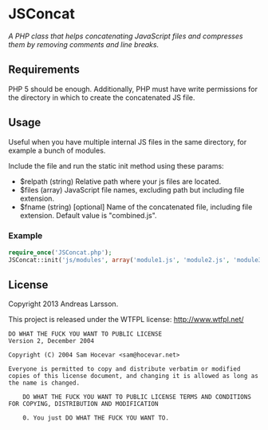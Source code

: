 JSConcat
========

*A PHP class that helps concatenating JavaScript files and compresses them by removing comments and line breaks.*

Requirements
------------
PHP 5 should be enough. Additionally, PHP must have write permissions for the directory in which to create the concatenated JS file.

Usage
-----
Useful when you have multiple internal JS files in the same directory, for example a bunch of modules.

Include the file and run the static init method using these params:

* $relpath (string) Relative path where your js files are located.
* $files (array) JavaScript file names, excluding path but including file extension.
* $fname (string) [optional] Name of the concatenated file, including file extension. Default value is "combined.js".

### Example

```php
require_once('JSConcat.php');
JSConcat::init('js/modules', array('module1.js', 'module2.js', 'module3.js'), 'modules.js');
```

License
-------
Copyright 2013 Andreas Larsson.

This project is released under the WTFPL license: http://www.wtfpl.net/

```
DO WHAT THE FUCK YOU WANT TO PUBLIC LICENSE
Version 2, December 2004

Copyright (C) 2004 Sam Hocevar <sam@hocevar.net>

Everyone is permitted to copy and distribute verbatim or modified copies of this license document, and changing it is allowed as long as the name is changed.

	DO WHAT THE FUCK YOU WANT TO PUBLIC LICENSE TERMS AND CONDITIONS FOR COPYING, DISTRIBUTION AND MODIFICATION

	0. You just DO WHAT THE FUCK YOU WANT TO.
```
